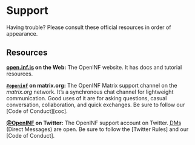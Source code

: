 <!-- https://help.github.com/en/github/building-a-strong-community/adding-support-resources-to-your-project -->

# Support

Having trouble? Please consult these official resources in order of appearance.

## Resources

**[open.inf.is][docs-site] on the Web:** The OpenINF website. It has docs and
tutorial resources.

**[`#openinf`][matrix-channel] on matrix.org:** The OpenINF Matrix support
channel on the _matrix.org_ network. It’s a synchronous chat channel for
lightweight communication. Good uses of it are for asking questions, casual
conversation, collaboration, and quick exchanges. Be sure to follow our [Code of
Conduct][coc].

**[@OpenINF][twitter-account] on Twitter:** The OpenINF support account on
Twitter. <abbr title="Direct Messages">DMs</abbr> (Direct Messages) are open. Be
sure to follow the [Twitter Rules] and our [Code of Conduct].

[docs-site]: https://open.inf.is/docs
[matrix-channel]: https://matrix.to/#/#openinf:matrix.org
[twitter-account]: https://twitter.com/OpenINF
